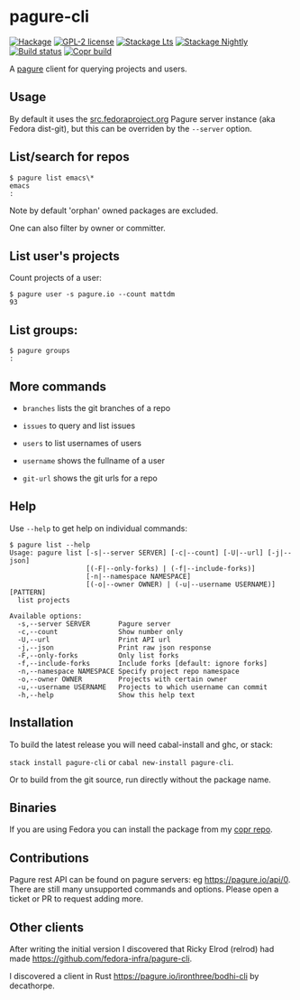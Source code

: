 # pagure-cli

[![Hackage](https://img.shields.io/hackage/v/pagure-cli.svg)](https://hackage.haskell.org/package/pagure-cli)
[![GPL-2 license](https://img.shields.io/badge/license-GPL--2-blue.svg)](LICENSE)
[![Stackage Lts](http://stackage.org/package/pagure-cli/badge/lts)](http://stackage.org/lts/package/pagure-cli)
[![Stackage Nightly](http://stackage.org/package/pagure-cli/badge/nightly)](http://stackage.org/nightly/package/pagure-cli)
[![Build status](https://secure.travis-ci.org/juhp/pagure-cli.svg)](https://travis-ci.org/juhp/pagure-cli)
[![Copr build](https://copr.fedorainfracloud.org/coprs/petersen/pagure-cli/package/pagure-cli/status_image/last_build.png)](https://copr.fedorainfracloud.org/coprs/petersen/pagure-cli/)

A [pagure](https://docs.pagure.org/pagure/) client for querying
projects and users.

## Usage
By default it uses the [src.fedoraproject.org](https://src.fedoraproject.org/)
Pagure server instance (aka Fedora dist-git), but this can be overriden
by the `--server` option.

## List/search for repos

```
$ pagure list emacs\*
emacs
:
```
Note by default 'orphan' owned packages are excluded.

One can also filter by owner or committer.

## List user's projects

Count projects of a user:
```
$ pagure user -s pagure.io --count mattdm
93
```

## List groups:

```
$ pagure groups
:
```

## More commands

- `branches` lists the git branches of a repo

- `issues` to query and list issues

- `users` to list usernames of users

- `username` shows the fullname of a user

- `git-url` shows the git urls for a repo

## Help

Use `--help` to get help on individual commands:

```
$ pagure list --help
Usage: pagure list [-s|--server SERVER] [-c|--count] [-U|--url] [-j|--json]
                   [(-F|--only-forks) | (-f|--include-forks)]
                   [-n|--namespace NAMESPACE]
                   [(-o|--owner OWNER) | (-u|--username USERNAME)] [PATTERN]
  list projects

Available options:
  -s,--server SERVER       Pagure server
  -c,--count               Show number only
  -U,--url                 Print API url
  -j,--json                Print raw json response
  -F,--only-forks          Only list forks
  -f,--include-forks       Include forks [default: ignore forks]
  -n,--namespace NAMESPACE Specify project repo namespace
  -o,--owner OWNER         Projects with certain owner
  -u,--username USERNAME   Projects to which username can commit
  -h,--help                Show this help text
```

## Installation

To build the latest release you will need cabal-install and ghc, or stack:

`stack install pagure-cli` or `cabal new-install pagure-cli`.

Or to build from the git source, run directly without the package name.

## Binaries

If you are using Fedora you can install the package from my
[copr repo](https://copr.fedorainfracloud.org/coprs/petersen/pagure-cli/).

## Contributions

Pagure rest API can be found on pagure servers: eg <https://pagure.io/api/0>.
There are still many unsupported commands and options.
Please open a ticket or PR to request adding more.

## Other clients
After writing the initial version I discovered that
Ricky Elrod (relrod) had made <https://github.com/fedora-infra/pagure-cli>.

I discovered a client in Rust https://pagure.io/ironthree/bodhi-cli by decathorpe.
